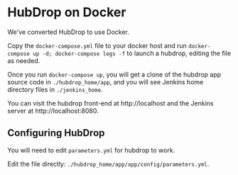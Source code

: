 # HubDrop on Docker

We've converted HubDrop to use Docker. 

Copy the `docker-compose.yml` file to your docker host and run `docker-compose up -d; docker-compose logs -f` to launch a hubdrop, editing the file as needed.
 
Once you run `docker-compose up`, you will get a clone of the hubdrop app source code in `./hubdrop_home/app`, and you will see Jenkins home directory files in `./jenkins_home`. 
 
 You can visit the hubdrop front-end at http://localhost and the Jenkins server at http://localhost:8080.
 
 
 ## Configuring HubDrop
 
You will need to edit `parameters.yml` for hubdrop to work. 

Edit the file directly: `./hubdrop_home/app/app/config/parameters.yml`.

